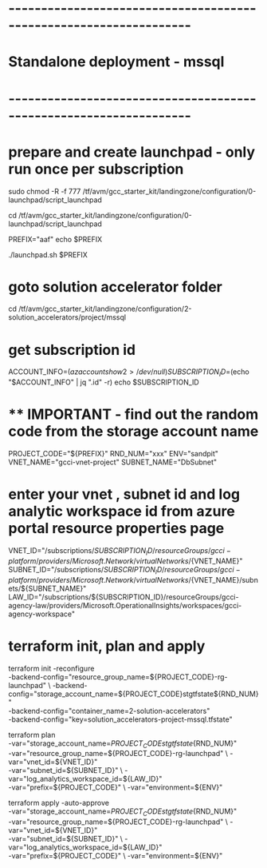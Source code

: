 # ------------------------------------------------------------------
# Standalone deployment - mssql
# ------------------------------------------------------------------

# prepare and create launchpad - only run once per subscription

sudo chmod -R -f 777 /tf/avm/gcc_starter_kit/landingzone/configuration/0-launchpad/script_launchpad

cd /tf/avm/gcc_starter_kit/landingzone/configuration/0-launchpad/script_launchpad

PREFIX="aaf"
echo $PREFIX

./launchpad.sh $PREFIX

# goto solution accelerator folder
cd /tf/avm/gcc_starter_kit/landingzone/configuration/2-solution_accelerators/project/mssql

# get subscription id
ACCOUNT_INFO=$(az account show 2> /dev/null)
SUBSCRIPTION_ID=$(echo "$ACCOUNT_INFO" | jq ".id" -r)
echo $SUBSCRIPTION_ID

# ** IMPORTANT - find out the random code from the storage account name
PROJECT_CODE="${PREFIX}"
RND_NUM="xxx"
ENV="sandpit"
VNET_NAME="gcci-vnet-project"
SUBNET_NAME="DbSubnet"

# enter your vnet , subnet id and log analytic workspace id from azure portal resource properties page
VNET_ID="/subscriptions/${SUBSCRIPTION_ID}/resourceGroups/gcci-platform/providers/Microsoft.Network/virtualNetworks/${VNET_NAME}"
SUBNET_ID="/subscriptions/${SUBSCRIPTION_ID}/resourceGroups/gcci-platform/providers/Microsoft.Network/virtualNetworks/${VNET_NAME}/subnets/${SUBNET_NAME}"
LAW_ID="/subscriptions/${SUBSCRIPTION_ID}/resourceGroups/gcci-agency-law/providers/Microsoft.OperationalInsights/workspaces/gcci-agency-workspace"

# terraform init, plan and apply

terraform init  -reconfigure \
-backend-config="resource_group_name=${PROJECT_CODE}-rg-launchpad" \
-backend-config="storage_account_name=${PROJECT_CODE}stgtfstate${RND_NUM}" \
-backend-config="container_name=2-solution-accelerators" \
-backend-config="key=solution_accelerators-project-mssql.tfstate"

terraform plan \
-var="storage_account_name=${PROJECT_CODE}stgtfstate${RND_NUM}" \
-var="resource_group_name=${PROJECT_CODE}-rg-launchpad" \
-var="vnet_id=${VNET_ID}" \
-var="subnet_id=${SUBNET_ID}" \
-var="log_analytics_workspace_id=${LAW_ID}"  \
-var="prefix=${PROJECT_CODE}"  \
-var="environment=${ENV}" 

terraform apply -auto-approve \
-var="storage_account_name=${PROJECT_CODE}stgtfstate${RND_NUM}" \
-var="resource_group_name=${PROJECT_CODE}-rg-launchpad" \
-var="vnet_id=${VNET_ID}" \
-var="subnet_id=${SUBNET_ID}" \
-var="log_analytics_workspace_id=${LAW_ID}" \
-var="prefix=${PROJECT_CODE}"  \
-var="environment=${ENV}" 